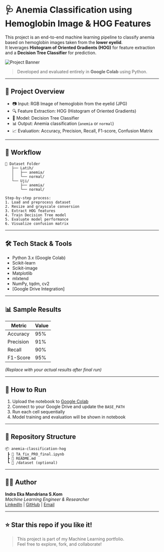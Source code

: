 # 🩺 Anemia Classification using Hemoglobin Image & HOG Features

This project is an end-to-end machine learning pipeline to classify anemia based on hemoglobin images taken from the **lower eyelid**.  
It leverages **Histogram of Oriented Gradients (HOG)** for feature extraction and a **Decision Tree Classifier** for prediction.

![Project Banner](https://img.shields.io/badge/ML-Powered-blueviolet?style=flat&logo=python)  
> Developed and evaluated entirely in **Google Colab** using Python.

---

## 🚀 Project Overview

- 📷 Input: RGB Image of hemoglobin from the eyelid (JPG)
- 🔍 Feature Extraction: HOG (Histogram of Oriented Gradients)
- 🧠 Model: Decision Tree Classifier
- 📊 Output: Anemia classification (`anemia` or `normal`)
- 📈 Evaluation: Accuracy, Precision, Recall, F1-score, Confusion Matrix

---

## 🧠 Workflow

```text
📁 Dataset Folder
   ├── Latih/
   │   ├── anemia/
   │   └── normal/
   └── Uji/
       ├── anemia/
       └── normal/

Step-by-step process:
1. Load and preprocess dataset
2. Resize and grayscale conversion
3. Extract HOG features
4. Train Decision Tree model
5. Evaluate model performance
6. Visualize confusion matrix
```

---

## 🛠️ Tech Stack & Tools

- Python 3.x (Google Colab)
- Scikit-learn
- Scikit-image
- Matplotlib
- mlxtend
- NumPy, tqdm, cv2
- [Google Drive Integration]

---

## 📊 Sample Results

| Metric         | Value     |
|----------------|-----------|
| Accuracy       | 95%     |
| Precision      | 91%       |
| Recall         | 90%       |
| F1-Score       | 95%       |

*(Replace with your actual results after final run)*

---

## 📁 How to Run

1. Upload the notebook to [Google Colab](https://colab.research.google.com)
2. Connect to your Google Drive and update the `BASE_PATH`
3. Run each cell sequentially
4. Model training and evaluation will be shown in notebook

---

## 📂 Repository Structure

```
📦 anemia-classification-hog
 ┣ 📄 TA_fix_PRO_final.ipynb
 ┣ 📄 README.md
 ┗ 📁 /dataset (optional)
```

---

## 👨‍💻 Author

**Indra Eka Mandriana S.Kom**  
_Machine Learning Engineer & Researcher_  
[LinkedIn]([https://linkedin.com/in/your-link](https://www.linkedin.com/in/indra-eka-mandriana-47a885148/)) | [GitHub](https://github.com/indraekam) | [Email](mailto:indraeka.mandriana29@gmail.com)

---

## ⭐ Star this repo if you like it!

> This project is part of my Machine Learning portfolio.  
Feel free to explore, fork, and collaborate!
